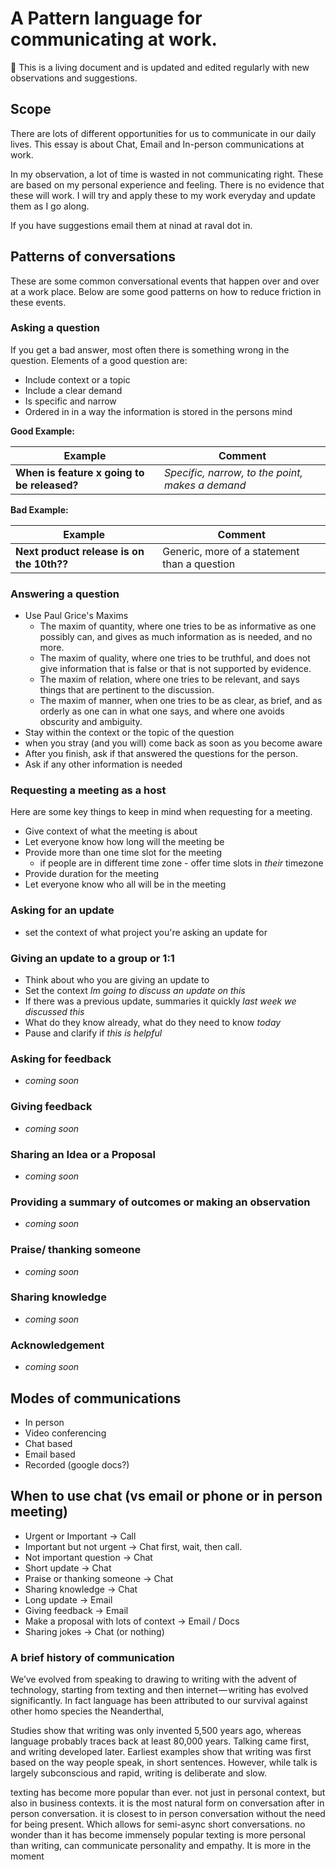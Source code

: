# A Pattern language for communicating at work.
📖 This is a living document and is updated and edited regularly with new observations and suggestions. 

## Scope
There are lots of different opportunities for us to communicate in our daily lives. This essay is about Chat, Email and In-person communications at work.

In my observation, a lot of time is wasted in not communicating right. These are based on my personal experience and feeling. There is no evidence that these will work. I will try and apply these to my work everyday and update them as I go along. 

If you have suggestions email them at ninad at raval dot in. 


## Patterns of conversations
These are some common conversational events that happen over and over at a work place. Below are some good patterns on how to reduce friction in these events. 

### Asking a question

If you get a bad answer, most often there is something wrong in the question. Elements of a good question are:

* Include context or a topic
* Include a clear demand
* Is specific and narrow
* Ordered in in a way the information is stored in the persons mind

**Good Example:**

Example | Comment
------- | -------
**When is feature x going to be released?** | _Specific, narrow, to the point, makes a demand_

**Bad Example:**

Example | Comment
------- | -------
**Next product release is on the 10th??** | Generic, more of a statement than a question

### Answering a question

* Use Paul Grice's Maxims
  * The maxim of quantity, where one tries to be as informative as one possibly can, and gives as much information as is needed, and no more.
  * The maxim of quality, where one tries to be truthful, and does not give information that is false or that is not supported by evidence.
  * The maxim of relation, where one tries to be relevant, and says things that are pertinent to the discussion.
  * The maxim of manner, when one tries to be as clear, as brief, and as orderly as one can in what one says, and where one avoids obscurity and ambiguity.
* Stay within the context or the topic of the question
* when you stray (and you will) come back as soon as you become aware
* After you finish, ask if that answered the questions for the person.
* Ask if any other information is needed

### Requesting a meeting as a host
Here are some key things to keep in mind when requesting for a meeting.
* Give context of what the meeting is about
* Let everyone know how long will the meeting be
* Provide more than one time slot for the meeting
	* if people are in different time zone - offer time slots in _their_ timezone
* Provide duration for the meeting
* Let everyone know who all will be in the meeting

### Asking for an update
* set the context of what project you're asking an update for

### Giving an update to a group or 1:1
* Think about who you are giving an update to
* Set the context _Im going to discuss an update on this_
* If there was a previous update, summaries it quickly _last week we discussed this_
* What do they know already, what do they need to know *today*
* Pause and clarify if _this is helpful_

### Asking for feedback
* _coming soon_

### Giving feedback
* _coming soon_

### Sharing an Idea or a Proposal
* _coming soon_

### Providing a summary of outcomes or making an observation
* _coming soon_

### Praise/ thanking someone
* _coming soon_

### Sharing knowledge
* _coming soon_

### Acknowledgement
* _coming soon_

## Modes of communications

* In person
* Video conferencing
* Chat based
* Email based
* Recorded (google docs?)

## When to use chat (vs email or phone or in person meeting)

* Urgent or Important → Call
* Important but not urgent → Chat first, wait, then call.
* Not important question → Chat
* Short update → Chat
* Praise or thanking someone → Chat
* Sharing knowledge → Chat
* Long update → Email
* Giving feedback → Email
* Make a proposal with lots of context → Email / Docs
* Sharing jokes → Chat (or nothing)

### A brief history of communication

We’ve evolved from speaking to drawing to writing with the advent of technology, starting from texting and then internet — writing has evolved significantly. In fact language has been attributed to our survival against other homo species the Neanderthal,

Studies show that writing was only invented 5,500 years ago, whereas language probably traces back at least 80,000 years. Talking came first, and writing developed later. Earliest examples show that writing was first based on the way people speak, in short sentences. However, while talk is largely subconscious and rapid, writing is deliberate and slow.

texting has become more popular than ever. not just in personal context, but also in business contexts. it is the most natural form on conversation after in person conversation. it is closest to in person conversation without the need for being present. Which allows for semi-async short conversations. no wonder than it has become immensely popular texting is more personal than writing, can communicate personality and empathy. It is more in the moment
